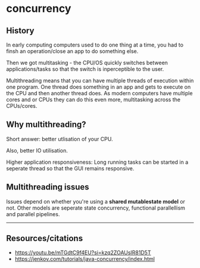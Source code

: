 # concurrency

## History
In early computing computers used to do one thing at a time, you had to finsh an operation/close an app to do something else.

Then we got multitasking - the CPU/OS quickly switches between applications/tasks so that the switch is inperceptible to the user.

Multithreading means that you can have multiple threads of execution within one program. One thread does something in an app and gets to execute on the CPU and then another thread does. As modern computers have multiple cores and or CPUs they can do this even more, multitasking across the CPUs/cores.

## Why multithreading?
Short answer: better utlisation of your CPU.

Also, better IO utilisation.

Higher application responsiveness: Long running tasks can be started in a seperate thread so that the GUI remains responsive.

## Multithreading issues
Issues depend on whether you're using a **shared mutablestate model** or not. Other models are seperate state concurrency, functional parallellism and parallel pipelines.



___

## Resources/citations
- https://youtu.be/mTGdtC9f4EU?si=kzq2ZOAUsIR81D5T
- https://jenkov.com/tutorials/java-concurrency/index.html 